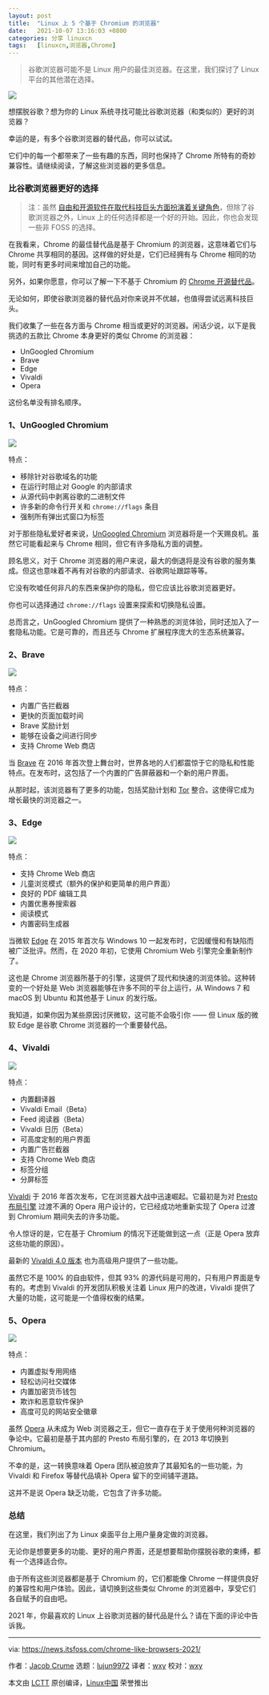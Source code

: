 ```yaml
---
layout: post
title:	"Linux 上 5 个基于 Chromium 的浏览器"
date:	2021-10-07 13:16:03 +0800 
categories:	分享 linuxcn 
tags:	[linuxcn,浏览器,Chrome]
---
```




> 
> 谷歌浏览器可能不是 Linux 用户的最佳浏览器。在这里，我们探讨了 Linux 平台的其他潜在选择。
> 
> 
> 


![](/Asserts/Images/album/202110/07/131604zyqqiy2ghxc1kg9i.png)


想摆脱谷歌？想为你的 Linux 系统寻找可能比谷歌浏览器（和类似的）更好的浏览器？


幸运的是，有多个谷歌浏览器的替代品，你可以试试。


它们中的每一个都带来了一些有趣的东西，同时也保持了 Chrome 所特有的奇妙兼容性。请继续阅读，了解这些浏览器的更多信息。


### 比谷歌浏览器更好的选择



> 
> 注：虽然 [自由和开源软件在取代科技巨头方面扮演着关键角色](https://news.itsfoss.com/save-privacy-with-foss/)，但除了谷歌浏览器之外，Linux 上的任何选择都是一个好的开始。因此，你也会发现一些非 FOSS 的选择。
> 
> 
> 


在我看来，Chrome 的最佳替代品是基于 Chromium 的浏览器，这意味着它们与 Chrome 共享相同的基因。这样做的好处是，它们已经拥有与 Chrome 相同的功能，同时有更多时间来增加自己的功能。


另外，如果你愿意，你可以了解一下不基于 Chromium 的 [Chrome 开源替代品](https://itsfoss.com/open-source-browsers-linux/)。


无论如何，即使谷歌浏览器的替代品对你来说并不优越，也值得尝试远离科技巨头。


我们收集了一些在各方面与 Chrome 相当或更好的浏览器。闲话少说，以下是我挑选的五款比 Chrome 本身更好的类似 Chrome 的浏览器：


* UnGoogled Chromium
* Brave
* Edge
* Vivaldi
* Opera


这份名单没有排名顺序。


### 1、UnGoogled Chromium


![](/Asserts/Images/album/202110/07/131605wgygnlqf4x6z8f7v.png)


特点：


* 移除针对谷歌域名的功能
* 在运行时阻止对 Google 的内部请求
* 从源代码中剥离谷歌的二进制文件
* 许多新的命令行开关和 `chrome://flags` 条目
* 强制所有弹出式窗口为标签


对于那些隐私爱好者来说，[UnGoogled Chromium](https://github.com/Eloston/ungoogled-chromium) 浏览器将是一个天赐良机。虽然它可能看起来与 Chrome 相同，但它有许多隐私方面的调整。


顾名思义，对于 Chrome 浏览器的用户来说，最大的倒退将是没有谷歌的服务集成。但这也意味着不再有对谷歌的内部请求、谷歌网址跟踪等等。


它没有吹嘘任何非凡的东西来保护你的隐私，但它应该比谷歌浏览器更好。


你也可以选择通过 `chrome://flags` 设置来探索和切换隐私设置。


总而言之，UnGoogled Chromium 提供了一种熟悉的浏览体验，同时还加入了一套隐私功能。它是可靠的，而且还与 Chrome 扩展程序庞大的生态系统兼容。


### 2、Brave


![](/Asserts/Images/album/202110/07/131607jqp9z90aqwxxhjsp.png)


特点：


* 内置广告拦截器
* 更快的页面加载时间
* Brave 奖励计划
* 能够在设备之间进行同步
* 支持 Chrome Web 商店


当 [Brave](https://brave.com) 在 2016 年首次登上舞台时，世界各地的人们都震惊于它的隐私和性能特点。在发布时，这包括了一个内置的广告屏蔽器和一个新的用户界面。


从那时起，该浏览器有了更多的功能，包括奖励计划和 [Tor](https://itsfoss.com/tor-guide/) 整合。这使得它成为增长最快的浏览器之一。


### 3、Edge


![](/Asserts/Images/album/202110/07/131609mp1yyy3555z0p5nq.png)


特点：


* 支持 Chrome Web 商店
* 儿童浏览模式（额外的保护和更简单的用户界面）
* 良好的 PDF 编辑工具
* 内置优惠券搜索器
* 阅读模式
* 内置密码生成器


当微软 [Edge](https://www.microsoftedgeinsider.com/en-us/download) 在 2015 年首次与 Windows 10 一起发布时，它因缓慢和有缺陷而被广泛批评。然而，在 2020 年初，它使用 Chromium Web 引擎完全重新制作了。


这也是 Chrome 浏览器所基于的引擎，这提供了现代和快速的浏览体验。这种转变的一个好处是 Web 浏览器能够在许多不同的平台上运行，从 Windows 7 和 macOS 到 Ubuntu 和其他基于 Linux 的发行版。


我知道，如果你因为某些原因讨厌微软，这可能不会吸引你 —— 但 Linux 版的微软 Edge 是谷歌 Chrome 浏览器的一个重要替代品。


### 4、Vivaldi


![](/Asserts/Images/album/202110/07/131611tb5ki54jnrgu6uw4.png)


特点：


* 内置翻译器
* Vivaldi Email（Beta）
* Feed 阅读器（Beta）
* Vivaldi 日历（Beta）
* 可高度定制的用户界面
* 内置广告拦截器
* 支持 Chrome Web 商店
* 标签分组
* 分屏标签


[Vivaldi](https://vivaldi.com) 于 2016 年首次发布，它在浏览器大战中迅速崛起。它最初是为对 [Presto](https://en.wikipedia.org/wiki/Presto_(browser_engine)) [布局引擎](https://en.wikipedia.org/wiki/Browser_engine) 过渡不满的 Opera 用户设计的，它已经成功地重新实现了 Opera 过渡到 Chromium 期间失去的许多功能。


令人惊讶的是，它在基于 Chromium 的情况下还能做到这一点（正是 Opera 放弃这些功能的原因）。


最新的 [Vivaldi 4.0 版本](https://news.itsfoss.com/vivaldi-4-0-release/) 也为高级用户提供了一些功能。


虽然它不是 100% 的自由软件，但其 93% 的源代码是可用的，只有用户界面是专有的。考虑到 Vivaldi 的开发团队积极关注着 Linux 用户的改进，Vivaldi 提供了大量的功能，这可能是一个值得权衡的结果。


### 5、Opera


![](/Asserts/Images/album/202110/07/131613olt3m85d58eeq8qt.png)


特点：


* 内置虚拟专用网络
* 轻松访问社交媒体
* 内置加密货币钱包
* 欺诈和恶意软件保护
* 高度可见的网站安全徽章


虽然 [Opera](https://www.opera.com) 从未成为 Web 浏览器之王，但它一直存在于关于使用何种浏览器的争论中。它最初是基于其内部的 Presto 布局引擎的，在 2013 年切换到 Chromium。


不幸的是，这一转换意味着 Opera 团队被迫放弃了其最知名的一些功能，为 Vivaldi 和 Firefox 等替代品填补 Opera 留下的空间铺平道路。


这并不是说 Opera 缺乏功能，它包含了许多功能。


### 总结


在这里，我们列出了为 Linux 桌面平台上用户量身定做的浏览器。


无论你是想要更多的功能、更好的用户界面，还是想要帮助你摆脱谷歌的束缚，都有一个选择适合你。


由于所有这些浏览器都是基于 Chromium 的，它们都能像 Chrome 一样提供良好的兼容性和用户体验。因此，请切换到这些类似 Chrome 的浏览器中，享受它们各自赋予的自由吧。


2021 年，你最喜欢的 Linux 上谷歌浏览器的替代品是什么？请在下面的评论中告诉我。




---


via: <https://news.itsfoss.com/chrome-like-browsers-2021/>


作者：[Jacob Crume](https://news.itsfoss.com/author/jacob/) 选题：[lujun9972](https://github.com/lujun9972) 译者：[wxy](https://github.com/wxy) 校对：[wxy](https://github.com/wxy)


本文由 [LCTT](https://github.com/LCTT/TranslateProject) 原创编译，[Linux中国](https://linux.cn/) 荣誉推出

